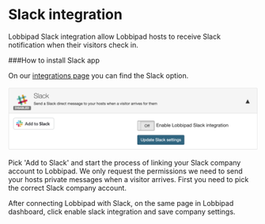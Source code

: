 # Slack integration

Lobbipad Slack integration allow Lobbipad hosts to receive Slack notification when
their visitors check in. 


###How to install Slack app


On our  [integrations page](https://lobbipad.com/settings/api/integrations) you can find the Slack option.

![alt text](images/slack.png)


Pick 'Add to Slack' and start the process of linking your Slack company account to Lobbipad. We only request the permissions we need to send your hosts private messages when a visitor arrives.
First you need to pick the correct Slack company account.


After connecting Lobbipad with Slack, on the same page in Lobbipad dashboard, click enable slack integration and save company settings.